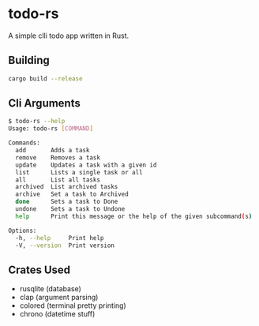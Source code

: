 # todo-rs
A simple clli todo app written in Rust.


## Building 
```bash
cargo build --release
```

## Cli Arguments

```bash
$ todo-rs --help
Usage: todo-rs [COMMAND]

Commands:
  add       Adds a task
  remove    Removes a task
  update    Updates a task with a given id
  list      Lists a single task or all
  all       List all tasks
  archived  List archived tasks
  archive   Set a task to Archived
  done      Sets a task to Done
  undone    Sets a task to Undone
  help      Print this message or the help of the given subcommand(s)

Options:
  -h, --help     Print help
  -V, --version  Print version
```

## Crates Used
- rusqlite (database)
- clap (argument parsing)
- colored (terminal pretty printing)
- chrono (datetime stuff)
